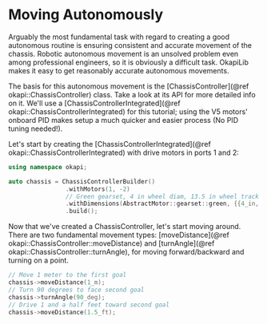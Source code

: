 # Moving Autonomously

Arguably the most fundamental task with regard to creating a good autonomous
routine is ensuring consistent and accurate movement of the chassis. Robotic
autonomous movement is an unsolved problem even among professional engineers,
so it is obviously a difficult task. OkapiLib makes it easy to get reasonably
accurate autonomous movements.

The basis for this autonomous movement is the
[ChassisController](@ref okapi::ChassisController) class. Take a look at its API
for more detailed info on it. We'll use a
[ChassisControllerIntegrated](@ref okapi::ChassisControllerIntegrated) for this
tutorial; using the V5 motors' onboard PID makes setup a much quicker and easier
process (No PID tuning needed!).

Let's start by creating the
[ChassisControllerIntegrated](@ref okapi::ChassisControllerIntegrated) with
drive motors in ports 1 and 2:

```cpp
using namespace okapi;

auto chassis = ChassisControllerBuilder()
                .withMotors(1, -2)
                // Green gearset, 4 in wheel diam, 13.5 in wheel track
                .withDimensions(AbstractMotor::gearset::green, {{4_in, 11.5_in}, imev5GreenTPR})
                .build();
```

Now that we've created a ChassisController, let's start moving around. There are
two fundamental movement types:
[moveDistance](@ref okapi::ChassisController::moveDistance) and
[turnAngle](@ref okapi::ChassisController::turnAngle), for moving
forward/backward and turning on a point.

```cpp
// Move 1 meter to the first goal
chassis->moveDistance(1_m);
// Turn 90 degrees to face second goal
chassis->turnAngle(90_deg);
// Drive 1 and a half feet toward second goal
chassis->moveDistance(1.5_ft);
```
